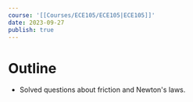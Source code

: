 ```yaml
---
course: '[[Courses/ECE105/ECE105|ECE105]]'
date: 2023-09-27
publish: true
---
```


# Outline
- Solved questions about friction and Newton's laws.